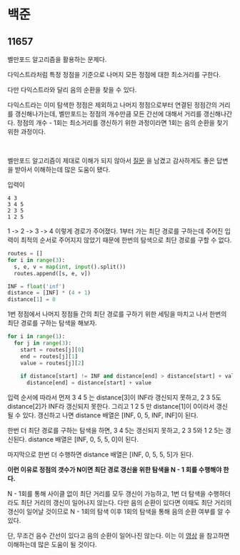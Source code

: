 # 백준

## 11657

벨만포드 알고리즘을 활용하는 문제다.

다익스트라처럼 특정 정점을 기준으로 나머지 모든 정점에 대한 최소거리를 구한다.

다만 다익스트라와 달리 음의 순환을 찾을 수 있다. 

다익스트라는 이미 탐색한 정점은 제외하고 나머지 정점으로부터 연결된 정점간의 거리를 갱신해나가는데, 벨만포드는 정점의 개수만큼 모든 간선에 대해서 거리를 갱신해나간다. 정점의 개수 - 1회는 최소거리를 갱신하기 위한 과정이라면 1회는 음의 순환을 찾기 위한 과정이다.

<br>

벨만포드 알고리즘이 제대로 이해가 되지 않아서 [질문](https://www.acmicpc.net/board/view/74846#comment-123110) 을 남겼고 감사하게도 좋은 답변을 받아서 이해하는데 많은 도움이 됐다.

입력이

```
4 3
3 4 5
2 3 5
1 2 5
```

1 -> 2 -> 3 -> 4 이렇게 경로가 주어졌다. 1부터 가는 최단 경로를 구하는데 주어진 입력이 최적의 순서로 주어지지 않았기 때문에 한번의 탐색으로 최단 경로를 구할 수 없다. 

```python
routes = []
for i in range(3):
  s, e, v = map(int, input().split())
  routes.append([s, e, v])

INF = float('inf')
distance = [INF] * (4 + 1)
distance[1] = 0
```

1번 정점에서 나머지 정점들 간의 최단 경로를 구하기 위한 세팅을 마치고 나서 한번의 최단 경로를 구하는 탐색을 해보자.

```python
for i in range(1):
  for j in range(3):
    start = routes[j][0]
    end = routes[j][1]
    value = routes[j][2]
    
    if distance[start] != INF and distance[end] > distance[start] + value:
      distance[end] = distance[start] + value
```

입력 순서에 따라서 먼저 3 4 5 는 distance[3]이 INF라 갱신되지 못하고, 2 3 5도 distance[2]가 INF라 갱신되지 못한다. 그리고 1 2 5 만 distance[1]이  0이라서 갱신될 수 있다. 갱신하고 나면 distance 배열은 [INF, 0, 5, INF, INF]이 된다.

한번 더 최단 경로를 구하는 탐색을 하면, 3 4 5는 갱신되지 못하고, 2 3 5와 1 2 5는 갱신된다. distance 배열은 [INF, 0, 5, 5, 0]이 된다.

마지막으로 한번 더 수행하면 distance 배열은 [INF, 0, 5, 5, 5]가 된다.

**이런 이유로 정점의 갯수가 N이면 최단 경로 갱신을 위한 탐색을 N - 1 회를 수행해야 한다.**

N - 1회를 통해 사이클 없이 최단 거리를 모두 갱신이 가능하고, 1번 더 탐색을 수행하더라도 최단 거리의 갱신이 일어나지 않는다. 다만 음의 순환이 있다면 이때도 최단 거리의 갱신이 일어날 것이므로 N - 1회의 탐색 이후 1회의 탐색을 통해 음의 순환 여부를 알 수 있다.

단, 무조건 음수 간선이 있다고 음의 순환이 일어나진 않는다. 이는 이 [영상](https://www.youtube.com/watch?v=Ppimbaxm8d8) 을 참고하면 이해하는데 많은 도움이 될 것이다.

